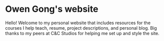# Owen Gong's website
Hello! Welcome to my personal website that includes resources for the courses I help teach, resume, project descriptions, and personal blog. Big thanks to my peers at C&C Studios for helping me set up and style the site.

